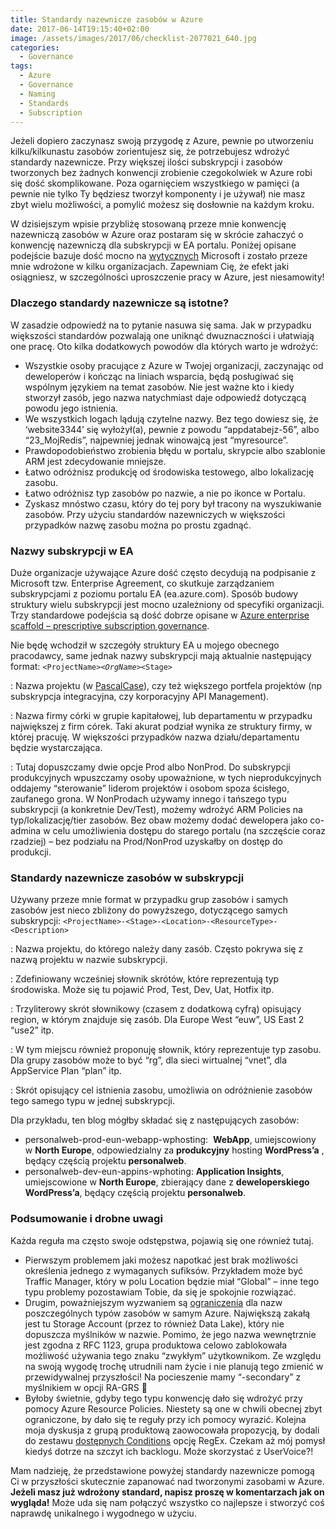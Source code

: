 ```yaml
---
title: Standardy nazewnicze zasobów w Azure
date: 2017-06-14T19:15:40+02:00
image: /assets/images/2017/06/checklist-2077021_640.jpg
categories:
  - Governance
tags:
  - Azure
  - Governance
  - Naming
  - Standards
  - Subscription
---
```

Jeżeli dopiero zaczynasz swoją przygodę z Azure, pewnie po utworzeniu kilku/kilkunastu zasobów zorientujesz się, że potrzebujesz wdrożyć standardy nazewnicze. Przy większej ilości subskrypcji i zasobów tworzonych bez żadnych konwencji zrobienie czegokolwiek w Azure robi się dość skomplikowane. Poza ogarnięciem wszystkiego w pamięci (a pewnie nie tylko Ty będziesz tworzył komponenty i je używał) nie masz zbyt wielu możliwości, a pomylić możesz się dosłownie na każdym kroku.

W dzisiejszym wpisie przybliżę stosowaną przeze mnie konwencję nazewniczą zasobów w Azure oraz postaram się w skrócie zahaczyć o konwencję nazewniczą dla subskrypcji w EA portalu. Poniżej opisane podejście bazuje dość mocno na <a href="https://docs.microsoft.com/en-us/azure/architecture/best-practices/naming-conventions" target="_blank" rel="noopener">wytycznych</a> Microsoft i zostało przeze mnie wdrożone w kilku organizacjach. Zapewniam Cię, że efekt jaki osiągniesz, w szczególności uproszczenie pracy w Azure, jest niesamowity!

### Dlaczego standardy nazewnicze są istotne?

W zasadzie odpowiedź na to pytanie nasuwa się sama. Jak w przypadku większości standardów pozwalają one uniknąć dwuznaczności i ułatwiają one pracę. Oto kilka dodatkowych powodów dla których warto je wdrożyć:

  * Wszystkie osoby pracujące z Azure w Twojej organizacji, zaczynając od deweloperów i kończąc na liniach wsparcia, będą posługiwać się wspólnym językiem na temat zasobów. Nie jest ważne kto i kiedy stworzył zasób, jego nazwa natychmiast daje odpowiedź dotyczącą powodu jego istnienia.
  * We wszystkich logach lądują czytelne nazwy. Bez tego dowiesz się, że &#8216;website3344&#8217; się wyłożył(a), pewnie z powodu &#8220;appdatabejz-56&#8221;, albo &#8220;23_MojRedis&#8221;, najpewniej jednak winowajcą jest &#8220;myresource&#8221;.
  * Prawdopodobieństwo zrobienia błędu w portalu, skrypcie albo szablonie ARM jest zdecydowanie mniejsze.
  * Łatwo odróżnisz produkcję od środowiska testowego, albo lokalizację zasobu.
  * Łatwo odróżnisz typ zasobów po nazwie, a nie po ikonce w Portalu.
  * Zyskasz mnóstwo czasu, który do tej pory był tracony na wyszukiwanie zasobów. Przy użyciu standardów nazewniczych w większości przypadków nazwę zasobu można po prostu zgadnąć.

### Nazwy subskrypcji w EA

Duże organizacje używające Azure dość często decydują na podpisanie z Microsoft tzw. Enterprise Agreement, co skutkuje zarządzaniem subskrypcjami z poziomu portalu EA (ea.azure.com). Sposób budowy struktury wielu subskrypcji jest mocno uzależniony od specyfiki organizacji. Trzy standardowe podejścia są dość dobrze opisane w <a href="https://docs.microsoft.com/en-us/azure/azure-resource-manager/resource-manager-subscription-governance#define-your-hierarchy" target="_blank" rel="noopener">Azure enterprise scaffold &#8211; prescriptive subscription governance</a>.

Nie będę wchodził w szczegóły struktury EA u mojego obecnego pracodawcy, same jednak nazwy subskrypcji mają aktualnie następujący format: <code class="EnlighterJSRAW" data-enlighter-language="null">&lt;ProjectName&gt;_&lt;OrgName&gt;_&lt;Stage&gt;</code>

<span style="text-decoration: underline;"><ProjectName></span>: Nazwa projektu (w <a href="https://pl.wikipedia.org/wiki/PascalCase" target="_blank" rel="noopener">PascalCase</a>), czy też większego portfela projektów (np subskrypcja integracyjna, czy korporacyjny API Management).

<span style="text-decoration: underline;"><OrgName></span>: Nazwa firmy córki w grupie kapitałowej, lub departamentu w przypadku największej z firm córek. Taki akurat podział wynika ze struktury firmy, w której pracuję. W większości przypadków nazwa działu/departamentu będzie wystarczająca.

<span style="text-decoration: underline;"><Stage></span>: Tutaj dopuszczamy dwie opcje Prod albo NonProd. Do subskrypcji produkcyjnych wpuszczamy osoby upoważnione, w tych nieprodukcyjnych oddajemy &#8220;sterowanie&#8221; liderom projektów i osobom spoza ścisłego, zaufanego grona. W NonProdach używamy innego i tańszego typu subskrypcji (a konkretnie Dev/Test), możemy wdrożyć ARM Policies na typ/lokalizację/tier zasobów. Bez obaw możemy dodać dewelopera jako co-admina w celu umożliwienia dostępu do starego portalu (na szczęście coraz rzadziej) &#8211; bez podziału na Prod/NonProd uzyskałby on dostęp do produkcji.

### Standardy nazewnicze zasobów w subskrypcji

Używany przeze mnie format w przypadku grup zasobów i samych zasobów jest nieco zbliżony do powyższego, dotyczącego samych subskrypcji: <code class="EnlighterJSRAW" data-enlighter-language="null">&lt;ProjectName&gt;-&lt;Stage&gt;-&lt;Location&gt;-&lt;ResourceType&gt;-&lt;Description&gt;</code>

<span style="text-decoration: underline;"><ProjectName></span>: Nazwa projektu, do którego należy dany zasób. Często pokrywa się z nazwą projektu w nazwie subskrypcji.

<span style="text-decoration: underline;"><Stage></span>: Zdefiniowany wcześniej słownik skrótów, które reprezentują typ środowiska. Może się tu pojawić Prod, Test, Dev, Uat, Hotfix itp.

<span style="text-decoration: underline;"><Location></span>: Trzyliterowy skrót słownikowy (czasem z dodatkową cyfrą) opisujący region, w którym znajduje się zasób. Dla Europe West &#8220;euw&#8221;, US East 2 &#8220;use2&#8221; itp.

<span style="text-decoration: underline;"><ResourceType></span>: W tym miejscu również proponuję słownik, który reprezentuje typ zasobu. Dla grupy zasobów może to być &#8220;rg&#8221;, dla sieci wirtualnej &#8220;vnet&#8221;, dla AppService Plan &#8220;plan&#8221; itp.

<span style="text-decoration: underline;"><Description></span>: Skrót opisujący cel istnienia zasobu, umożliwia on odróżnienie zasobów tego samego typu w jednej subskrypcji.

Dla przykładu, ten blog mógłby składać się z następujących zasobów:

  * personalweb-prod-eun-webapp-wphosting:  **WebApp**, umiejscowiony w **North Europe**, odpowiedzialny za **produkcyjny** hosting **WordPress&#8217;a** , będący częścią projektu **personalweb**.
  * personalweb-dev-eun-appins-wphoting: **Application Insights**, umiejscowione w **North Europe**, zbierający dane z **deweloperskiego WordPress&#8217;a**, będący częścią projektu **personalweb**.

### Podsumowanie i drobne uwagi

Każda reguła ma często swoje odstępstwa, pojawią się one również tutaj.

  * Pierwszym problemem jaki możesz napotkać jest brak możliwości określenia jednego z wymaganych sufiksów. Przykładem może być Traffic Manager, który w polu Location będzie miał &#8220;Global&#8221; &#8211; inne tego typu problemy pozostawiam Tobie, da się je spokojnie rozwiązać.
  * Drugim, poważniejszym wyzwaniem są <a href="https://docs.microsoft.com/en-us/azure/architecture/best-practices/naming-conventions#naming-rules-and-restrictions" target="_blank" rel="noopener">ograniczenia</a> dla nazw poszczególnych typów zasobów w samym Azure. Największą zakałą jest tu Storage Account (przez to również Data Lake), który nie dopuszcza myślników w nazwie. Pomimo, że jego nazwa wewnętrznie jest zgodna z RFC 1123, grupa produktowa celowo zablokowała możliwość używania tego znaku &#8220;zwykłym&#8221; użytkownikom. Ze względu na swoją wygodę trochę utrudnili nam życie i nie planują tego zmienić w przewidywalnej przyszłości! Na pocieszenie mamy &#8220;-secondary&#8221; z myślnikiem w opcji RA-GRS 🙂
  * Byłoby świetnie, gdyby tego typu konwencję dało się wdrożyć przy pomocy Azure Resource Policies. Niestety są one w chwili obecnej zbyt ograniczone, by dało się te reguły przy ich pomocy wyrazić. Kolejna moja dyskusja z grupą produktową zaowocowała propozycją, by dodali do zestawu <a href="https://docs.microsoft.com/en-us/azure/azure-resource-manager/resource-manager-policy#policy-rule" target="_blank" rel="noopener">dostępnych Conditions</a> opcję RegEx. Czekam aż mój pomysł kiedyś dotrze na szczyt ich backlogu. Może skorzystać z UserVoice?!

Mam nadzieję, że przedstawione powyżej standardy nazewnicze pomogą Ci w przyszłości skutecznie zapanować nad tworzonymi zasobami w Azure. **Jeżeli masz już wdrożony standard, napisz proszę w komentarzach jak on wygląda!** Może uda się nam połączyć wszystko co najlepsze i stworzyć coś naprawdę unikalnego i wygodnego w użyciu.